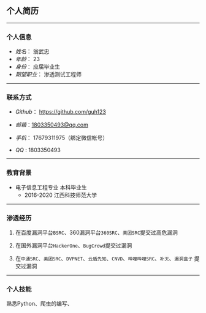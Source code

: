 ## 个人简历

------

### 个人信息

- *姓名*： 翁武忠
- *年龄*： 23
- *身份*： 应届毕业生
- *期望职业*： 渗透测试工程师

------

### 联系方式

- *Github*： https://github.com/guh123
- *邮箱*：1803350493@qq.com

- *手机*： 17679311975（绑定微信帐号）
- *QQ* : 1803350493

------

### 教育背景

- 电子信息工程专业 本科毕业生
  - 2016-2020 江西科技师范大学

------

### 渗透经历

1. 在百度漏洞平台`BSRC`、360漏洞平台`360SRC`、`美团SRC`提交过高危漏洞

2. 在国外漏洞平台`HackerOne`、`BugCrowd`提交过漏洞
3. 在`中通SRC`、`美团SRC`、`DVPNET`、`云盾先知`、`CNVD`、`哔哩哔哩SRC`、`补天`、`漏洞盒子` 提交过漏洞

------

### 个人技能

熟悉Python、爬虫的编写、